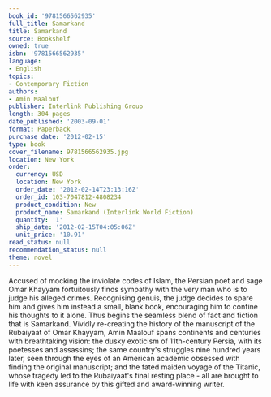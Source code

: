 ```yaml
---
book_id: '9781566562935'
full_title: Samarkand
title: Samarkand
source: Bookshelf
owned: true
isbn: '9781566562935'
language:
- English
topics:
- Contemporary Fiction
authors:
- Amin Maalouf
publisher: Interlink Publishing Group
length: 304 pages
date_published: '2003-09-01'
format: Paperback
purchase_date: '2012-02-15'
type: book
cover_filename: 9781566562935.jpg
location: New York
order:
  currency: USD
  location: New York
  order_date: '2012-02-14T23:13:16Z'
  order_id: 103-7047812-4808234
  product_condition: New
  product_name: Samarkand (Interlink World Fiction)
  quantity: '1'
  ship_date: '2012-02-15T04:05:06Z'
  unit_price: '10.91'
read_status: null
recommendation_status: null
theme: novel
---
```

Accused of mocking the inviolate codes of Islam, the Persian poet and sage Omar Khayyam fortuitously finds sympathy with the very man who is to judge his alleged crimes. Recognising genuis, the judge decides to spare him and gives him instead a small, blank book, encouraging him to confine his thoughts to it alone. Thus begins the seamless blend of fact and fiction that is Samarkand. Vividly re-creating the history of the manuscript of the Rubaiyaat of Omar Khayyam, Amin Maalouf spans continents and centuries with breathtaking vision: the dusky exoticism of 11th-century Persia, with its poetesses and assassins; the same country's struggles nine hundred years later, seen through the eyes of an American academic obsessed with finding the original manuscript; and the fated maiden voyage of the Titanic, whose tragedy led to the Rubaiyaat's final resting place - all are brought to life with keen assurance by this gifted and award-winning writer.

